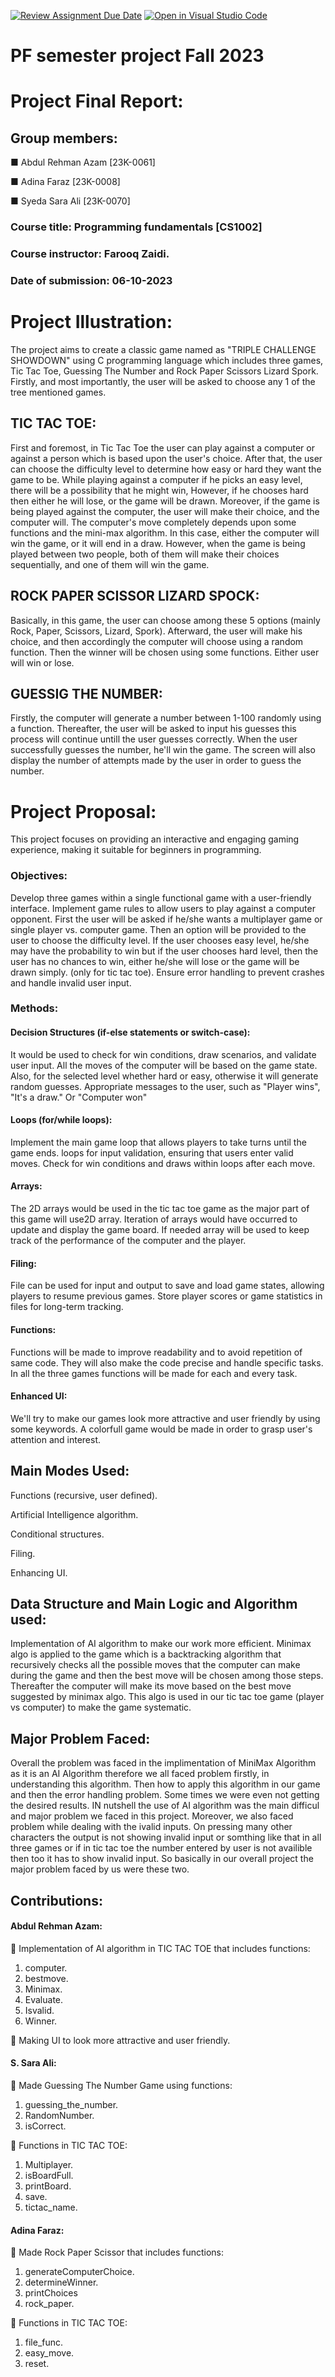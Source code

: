 [![Review Assignment Due Date](https://classroom.github.com/assets/deadline-readme-button-24ddc0f5d75046c5622901739e7c5dd533143b0c8e959d652212380cedb1ea36.svg)](https://classroom.github.com/a/j0WbCUcA)
[![Open in Visual Studio Code](https://classroom.github.com/assets/open-in-vscode-718a45dd9cf7e7f842a935f5ebbe5719a5e09af4491e668f4dbf3b35d5cca122.svg)](https://classroom.github.com/online_ide?assignment_repo_id=13059279&assignment_repo_type=AssignmentRepo)
# PF semester project Fall 2023

# Project Final Report:

## Group members:

■ Abdul Rehman Azam [23K-0061]

■ Adina Faraz [23K-0008]

■ Syeda Sara Ali [23K-0070]

### Course title: Programming fundamentals [CS1002]
### Course instructor: Farooq Zaidi.
### Date of submission: 06-10-2023

# Project Illustration:

The project aims to create a classic game named as "TRIPLE CHALLENGE SHOWDOWN" using C programming language which includes three games, Tic Tac Toe, Guessing The Number and Rock Paper Scissors Lizard Spork. Firstly, and most importantly, the user will be asked to choose any 1 of the tree mentioned games.

## TIC TAC TOE:
First and foremost, in Tic Tac Toe the user can play against a computer or against a person which is based upon the user's choice. After that, the user can choose the difficulty level to determine how easy or hard they want the game to be. While playing against a computer if he picks an easy level, there will be a possibility that he might win, However, if he chooses hard then either he will lose, or the game will be drawn.
Moreover, if the game is being played against the computer, the user will make their choice, and the computer will. The computer's move completely depends upon some functions and the mini-max algorithm. In this case, either the computer will win the game, or it will end in a draw. However, when the game is being played between two people, both of them will make their choices sequentially, and one of them will win the game. 

## ROCK PAPER SCISSOR LIZARD SPOCK:
Basically, in this game, the user can choose among these 5 options (mainly Rock, Paper, Scissors, Lizard, Spork). Afterward, the user will make his choice, and then accordingly the computer will choose using a random function. Then the winner will be chosen using some functions. Either user will win or lose.

## GUESSIG THE NUMBER:
Firstly, the computer will generate a number between 1-100 randomly using a function. Thereafter, the user will be asked to input his guesses this process will continue untill the user guesses correctly. When the user successfully guesses the 
number, he'll win the game. The screen will also display the number of attempts made by the user in order to guess the number.

# Project Proposal:

This project focuses on providing an interactive and engaging gaming experience, making it suitable for beginners in programming.
### Objectives:

Develop three games within a single functional game with a user-friendly interface.
Implement game rules to allow users to play against a computer opponent. First the user will be asked if he/she wants a multiplayer game or single player vs. computer game. Then an option will be provided to the user to choose the difficulty level. If the user chooses easy level, he/she may have the probability to win but if the user chooses hard level, then the user has no chances to win, either he/she will lose or the game will be drawn simply. (only for tic tac toe).
Ensure error handling to prevent crashes and handle invalid user input.

### Methods:

#### Decision Structures (if-else statements or switch-case):
It would be used to check for win conditions, draw scenarios, and validate user input. All the moves of the computer will be based on the game state. Also, for the selected level whether hard or easy, otherwise it will generate random guesses. Appropriate messages to the user, such as "Player wins", "It's a draw." Or "Computer won"
#### Loops (for/while loops):
Implement the main game loop that allows players to take turns until the game ends. loops for input validation, ensuring that users enter valid moves. Check for win conditions and draws within loops after each move.
#### Arrays:
The 2D arrays would be used in the tic tac toe game as the major part of this game will use2D array. Iteration of arrays would have occurred to update and display the game board. If needed array will be used to keep track of the performance of the computer and the player.
#### Filing:
File can be used for input and output to save and load game states, allowing players to resume previous games. Store player scores or game statistics in files for long-term tracking.
#### Functions:
Functions will be made to improve readability and to avoid repetition of same code. They will also make the code precise and handle specific tasks. In all the three games functions will be made for each and every task.
#### Enhanced UI:
We'll try to make our games look more attractive and user friendly by using some keywords. A colorfull game would be made in order to grasp user's attention and interest.

## Main Modes Used:

Functions (recursive, user defined).

Artificial Intelligence algorithm.

Conditional structures.

Filing.

Enhancing UI.


## Data Structure and Main Logic and Algorithm used:

Implementation of AI algorithm to make our work more efficient. Minimax algo is applied to the game which is a backtracking algorithm that recursively checks all the possible moves that the computer can make during the game and then the best move will be chosen among those steps. Thereafter the computer will make its move based on the best move suggested by minimax algo. This algo is used in our tic tac toe game (player vs computer) to make the game systematic.

## Major Problem Faced:

Overall the problem was faced in the implimentation of MiniMax Algorithm as it is an AI Algorithm therefore we all faced problem firstly, in understanding this algorithm. Then how to apply this algorithm in our game and then the error handling problem. Some times we were even not getting the desired results. IN nutshell the use of AI algorithm was the main difficul and major problem we faced in this project. 
Moreover, we also faced problem while dealing with the ivalid inputs. On pressing many other characters the output is not showing invalid input or somthing like that in all three games or if in tic tac toe the number entered by user is not availible then too it has to show invalid input. So basically in our overall project the major problem faced by us were these two.

## Contributions:

#### Abdul Rehman Azam: 
	Implementation of AI algorithm in TIC TAC TOE that includes functions: 
1. computer.
2.  bestmove.
3. Minimax.
4. Evaluate.
5. Isvalid.
6. Winner.

	Making UI to look more attractive and user friendly.

#### S. Sara Ali: 
	Made Guessing The Number Game using functions: 
1. guessing_the_number.
2.  RandomNumber.
3.  isCorrect. 

	Functions in TIC TAC TOE: 
1. Multiplayer.
2. isBoardFull. 
3. printBoard. 
4. save.
5. tictac_name.

#### Adina Faraz:
	Made Rock Paper Scissor that includes functions: 
1. generateComputerChoice.
2. determineWinner.
3. printChoices
4. rock_paper.   

	Functions in TIC TAC TOE: 
1. file_func.
2. easy_move.
3. reset.


